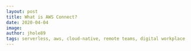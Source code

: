 ```yaml
---
layout: post
title: What is AWS Connect?
date: 2020-04-04
image:
author: jhole89
tags: serverless, aws, cloud-native, remote teams, digital workplace
---
```

